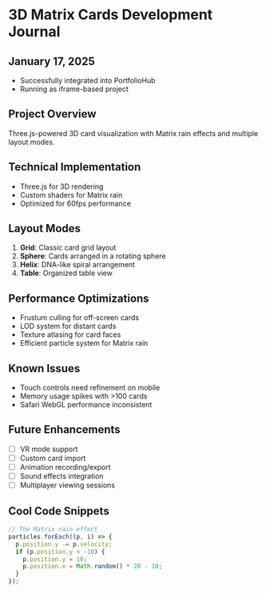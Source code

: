 # 3D Matrix Cards Development Journal

## January 17, 2025
- Successfully integrated into PortfolioHub
- Running as iframe-based project

## Project Overview
Three.js-powered 3D card visualization with Matrix rain effects and multiple layout modes.

## Technical Implementation
- Three.js for 3D rendering
- Custom shaders for Matrix rain
- Optimized for 60fps performance

## Layout Modes
1. **Grid**: Classic card grid layout
2. **Sphere**: Cards arranged in a rotating sphere
3. **Helix**: DNA-like spiral arrangement
4. **Table**: Organized table view

## Performance Optimizations
- Frustum culling for off-screen cards
- LOD system for distant cards
- Texture atlasing for card faces
- Efficient particle system for Matrix rain

## Known Issues
- Touch controls need refinement on mobile
- Memory usage spikes with >100 cards
- Safari WebGL performance inconsistent

## Future Enhancements
- [ ] VR mode support
- [ ] Custom card import
- [ ] Animation recording/export
- [ ] Sound effects integration
- [ ] Multiplayer viewing sessions

## Cool Code Snippets
```javascript
// The Matrix rain effect
particles.forEach((p, i) => {
  p.position.y -= p.velocity;
  if (p.position.y < -10) {
    p.position.y = 10;
    p.position.x = Math.random() * 20 - 10;
  }
});
```